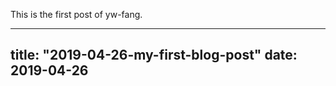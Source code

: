 This is the first post of yw-fang.

--------------------------------------
title: "2019-04-26-my-first-blog-post"
date: 2019-04-26
--------------------------------------
